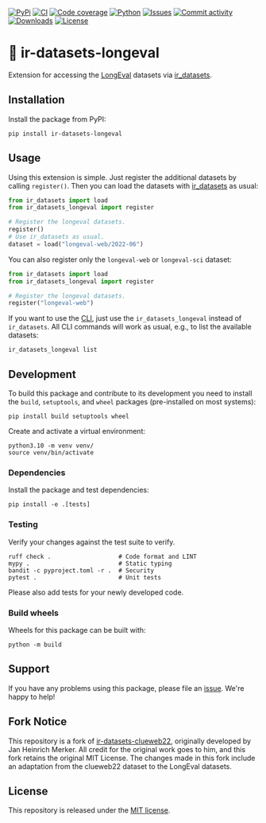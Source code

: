 [![PyPi](https://img.shields.io/pypi/v/ir-datasets-longeval?style=flat-square)](https://pypi.org/project/ir-datasets-longeval/)
[![CI](https://img.shields.io/github/actions/workflow/status/jueri/ir-datasets-longeval/ci.yml?branch=main&style=flat-square)](https://github.com/jueri/ir-datasets-longeval/actions/workflows/ci.yml)
[![Code coverage](https://img.shields.io/codecov/c/github/jueri/ir-datasets-longeval?style=flat-square)](https://codecov.io/github/jueri/ir-datasets-longeval/)
[![Python](https://img.shields.io/pypi/pyversions/ir-datasets-longeval?style=flat-square)](https://pypi.org/project/ir-datasets-longeval/)
[![Issues](https://img.shields.io/github/issues/jueri/ir-datasets-longeval?style=flat-square)](https://github.com/jueri/ir-datasets-longeval/issues)
[![Commit activity](https://img.shields.io/github/commit-activity/m/jueri/ir-datasets-longeval?style=flat-square)](https://github.com/jueri/ir-datasets-longeval/commits)
[![Downloads](https://img.shields.io/pypi/dm/ir-datasets-longeval?style=flat-square)](https://pypi.org/project/ir-datasets-longeval/)
[![License](https://img.shields.io/github/license/jueri/ir-datasets-longeval?style=flat-square)](LICENSE)

# 💾 ir-datasets-longeval

Extension for accessing the [LongEval](https://clef-longeval.github.io/) datasets via [ir_datasets](https://ir-datasets.com/).

## Installation

Install the package from PyPI:

```shell
pip install ir-datasets-longeval
```

## Usage

Using this extension is simple. Just register the additional datasets by calling `register()`. Then you can load the datasets with [ir_datasets](https://ir-datasets.com/python.html) as usual:

```python
from ir_datasets import load
from ir_datasets_longeval import register

# Register the longeval datasets.
register()
# Use ir_datasets as usual.
dataset = load("longeval-web/2022-06")
```

You can also register only the `longeval-web` or `longeval-sci` dataset:

```Python
from ir_datasets import load
from ir_datasets_longeval import register

# Register the longeval datasets.
register("longeval-web")
```


If you want to use the [CLI](https://ir-datasets.com/cli.html), just use the `ir_datasets_longeval` instead of `ir_datasets`. All CLI commands will work as usual, e.g., to list the available datasets:

```shell
ir_datasets_longeval list
```

## Development

To build this package and contribute to its development you need to install the `build`, `setuptools`, and `wheel` packages (pre-installed on most systems):

```shell
pip install build setuptools wheel
```

Create and activate a virtual environment:

```shell
python3.10 -m venv venv/
source venv/bin/activate
```

### Dependencies

Install the package and test dependencies:

```shell
pip install -e .[tests]
```

### Testing

Verify your changes against the test suite to verify.

```shell
ruff check .                   # Code format and LINT
mypy .                         # Static typing
bandit -c pyproject.toml -r .  # Security
pytest .                       # Unit tests
```

Please also add tests for your newly developed code.

### Build wheels

Wheels for this package can be built with:

```shell
python -m build
```

## Support

If you have any problems using this package, please file an [issue](https://github.com/jueri/ir-datasets-longeval/issues/new).
We're happy to help!

## Fork Notice

This repository is a fork of [ir-datasets-clueweb22](https://github.com/janheinrichmerker/ir-datasets-clueweb22), originally developed by Jan Heinrich Merker. All credit for the original work goes to him, and this fork retains the original MIT License. The changes made in this fork include an adaptation from the clueweb22 dataset to the LongEval datasets.


## License

This repository is released under the [MIT license](LICENSE).
